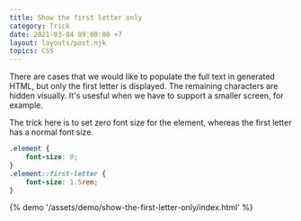 ```yaml
---
title: Show the first letter only
category: Trick
date: 2021-03-04 09:00:00 +7
layout: layouts/post.njk
topics: CSS
---
```


There are cases that we would like to populate the full text in generated HTML, but only the first letter is displayed.
The remaining characters are hidden visually. It's usesful when we have to support a smaller screen, for example.

The trick here is to set zero font size for the element, whereas the first letter has a normal font size.

```css
.element {
    font-size: 0;
}
.element::first-letter {
    font-size: 1.5rem;
}
```

{% demo '/assets/demo/show-the-first-letter-only/index.html' %}
